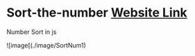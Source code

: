 # Sort-the-number [Website Link](https://kumarshivam04203.github.io/Sort-the-number/)
Number Sort in js

![image[(./image/SortNum1)
